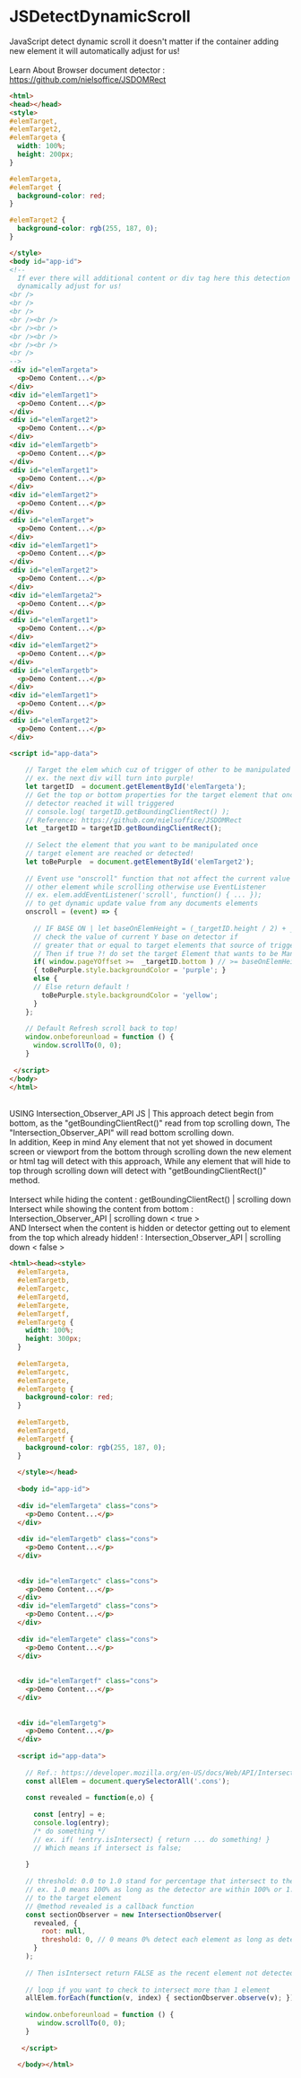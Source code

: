 # JSDetectDynamicScroll
JavaScript detect dynamic scroll it doesn't matter if the container adding new element it will automatically adjust for us!
<br />
<br /> Learn About Browser document detector : https://github.com/nielsoffice/JSDOMRect

```HTML
<html>
<head></head>
<style>
#elemTarget,
#elemTarget2,
#elemTargeta {
  width: 100%;
  height: 200px;  
}

#elemTargeta,
#elemTarget {
  background-color: red;     
}

#elemTarget2 {
  background-color: rgb(255, 187, 0);     
}

</style>
<body id="app-id">
<!-- 
  If ever there will additional content or div tag here this detection will
  dynamically adjust for us!
<br />
<br />
<br />
<br /><br />
<br /><br />
<br /><br />
<br /><br />
<br /> 
-->
<div id="elemTargeta">
  <p>Demo Content...</p>
</div>
<div id="elemTarget1">
  <p>Demo Content...</p>
</div>
<div id="elemTarget2">
  <p>Demo Content...</p>
</div>
<div id="elemTargetb">
  <p>Demo Content...</p>
</div>
<div id="elemTarget1">
  <p>Demo Content...</p>
</div>
<div id="elemTarget2">
  <p>Demo Content...</p>
</div>
<div id="elemTarget">
  <p>Demo Content...</p>
</div>
<div id="elemTarget1">
  <p>Demo Content...</p>
</div>
<div id="elemTarget2">
  <p>Demo Content...</p>
</div>
<div id="elemTargeta2">
  <p>Demo Content...</p>
</div>
<div id="elemTarget1">
  <p>Demo Content...</p>
</div>
<div id="elemTarget2">
  <p>Demo Content...</p>
</div>
<div id="elemTargetb">
  <p>Demo Content...</p>
</div>
<div id="elemTarget1">
  <p>Demo Content...</p>
</div>
<div id="elemTarget2">
  <p>Demo Content...</p>
</div>

<script id="app-data">
  
    // Target the elem which cuz of trigger of other to be manipulated
    // ex. the next div will turn into purple!
    let targetID  = document.getElementById('elemTargeta'); 
    // Get the top or bottom properties for the target element that once
    // detector reached it will triggered
    // console.log( targetID.getBoundingClientRect() );
    // Reference: https://github.com/nielsoffice/JSDOMRect
    let _targetID = targetID.getBoundingClientRect();  
     
    // Select the element that you want to be manipulated once
    // target element are reached or detected!
    let toBePurple  = document.getElementById('elemTarget2');
   
    // Event use "onscroll" function that not affect the current value of
    // other element while scrolling otherwise use EventListener
    // ex. elem.addEventListener('scroll', function() { ... });
    // to get dynamic update value from any documents elements
    onscroll = (event) => {
      
      // IF BASE ON | let baseOnElemHeight = (_targetID.height / 2) + _targetID.y  ;
      // check the value of current Y base on detector if
      // greater that or equal to target elements that source of triggered!
      // Then if true ?! do set the target Element that wants to be Manipulate!
      if( window.pageYOffset >=  _targetID.bottom ) // >= baseOnElemHeight
      { toBePurple.style.backgroundColor = 'purple'; } 
      else {
      // Else return default !  
        toBePurple.style.backgroundColor = 'yellow';
      }
    };
    
    // Default Refresh scroll back to top!
    window.onbeforeunload = function () {
      window.scrollTo(0, 0);
    }
  
 </script>
</body>
</html>
```

<br />USING Intersection_Observer_API JS | This approach detect begin from bottom, as the "getBoundingClientRect()" read from top scrolling down, The "Intersection_Observer_API" will read bottom scrolling down.
<br />In addition, Keep in mind Any element that not yet showed in document screen or viewport from the bottom through scrolling down the new element or html tag will detect with this approach, While any element that will hide to top through scrolling down will detect with "getBoundingClientRect()" method.
<br />
<br />Intersect while hiding the content : getBoundingClientRect() | scrolling down
<br />Intersect while showing the content from bottom : Intersection_Observer_API | scrolling down < true >
<br />AND Intersect when the content is hidden or detector getting out to element from the top which already hidden! : Intersection_Observer_API | scrolling down < false >

```HTML
<html><head><style>
  #elemTargeta,
  #elemTargetb,
  #elemTargetc,
  #elemTargetd,
  #elemTargete,
  #elemTargetf,
  #elemTargetg {
    width: 100%;
    height: 300px;  
  }
  
  #elemTargeta,
  #elemTargetc,
  #elemTargete, 
  #elemTargetg {
    background-color: red;     
  }
  
  #elemTargetb,
  #elemTargetd,
  #elemTargetf {
    background-color: rgb(255, 187, 0);     
  }
  
  </style></head>
  
  <body id="app-id">
  
  <div id="elemTargeta" class="cons">
    <p>Demo Content...</p>
  </div>
  
  <div id="elemTargetb" class="cons">
    <p>Demo Content...</p>
  </div>
  
  
  <div id="elemTargetc" class="cons">
    <p>Demo Content...</p>
  </div>
  <div id="elemTargetd" class="cons">
    <p>Demo Content...</p>
  </div>
  
  <div id="elemTargete" class="cons">
    <p>Demo Content...</p>
  </div>
  
  
  <div id="elemTargetf" class="cons">
    <p>Demo Content...</p>
  </div>
  
  
  <div id="elemTargetg">
    <p>Demo Content...</p>
  </div>
  
  <script id="app-data">
    
    // Ref.: https://developer.mozilla.org/en-US/docs/Web/API/Intersection_Observer_API
    const allElem = document.querySelectorAll('.cons');
  
    const revealed = function(e,o) {
  
      const [entry] = e;
      console.log(entry);
      /* do something */
      // ex. if( !entry.isIntersect) { return ... do something! }
      // Which means if intersect is false;
  
    }
   
    // threshold: 0.0 to 1.0 stand for percentage that intersect to the element
    // ex. 1.0 means 100% as long as the detector are within 100% or 1.0 it will intersect
    // to the target element
    // @method revealed is a callback function
    const sectionObserver = new IntersectionObserver(
      revealed, {
        root: null,
        threshold: 0, // 0 means 0% detect each element as long as detector detected it then out!.
      }
    );
    
    // Then isIntersect return FALSE as the recent element not detected as the new element html tag dectected it will return TRUE for isIntersect from "0" base !
    
    // loop if you want to check to intersect more than 1 element
    allElem.forEach(function(v, index) { sectionObserver.observe(v); });
  
    window.onbeforeunload = function () {
       window.scrollTo(0, 0);
    }
    
   </script>
  
  </body></html>
```
